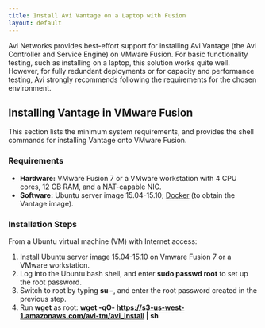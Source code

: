 ```yaml
---
title: Install Avi Vantage on a Laptop with Fusion
layout: default
---
```

Avi Networks provides best-effort support for installing Avi Vantage (the Avi Controller and Service Engine) on VMware Fusion. For basic functionality testing, such as installing on a laptop, this solution works quite well. However, for fully redundant deployments or for capacity and performance testing, Avi strongly recommends following the requirements for the chosen environment.

## Installing Vantage in VMware Fusion

This section lists the minimum system requirements, and provides the shell commands for installing Vantage onto VMware Fusion.

### Requirements

* **Hardware:** VMware Fusion 7 or a VMware workstation with 4 CPU cores, 12 GB RAM, and a NAT-capable NIC.
* **Software:** Ubuntu server image 15.04-15.10; <a href="https://www.docker.com/">Docker</a> (to obtain the Vantage image).

### Installation Steps

From a Ubuntu virtual machine (VM) with Internet access:

1. Install Ubuntu server image 15.04-15.10 on Vmware Fusion 7 or a VMware workstation.
1. Log into the Ubuntu bash shell, and enter **sudo passwd root** to set up the root password.
1. Switch to root by typing **su –**, and enter the root password created in the previous step.
1. Run **wget** as root: **wget -qO- https://s3-us-west-1.amazonaws.com/avi-tm/avi_install | sh**